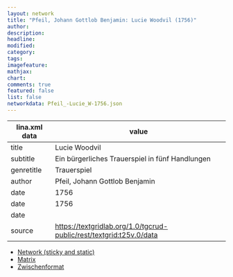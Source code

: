 ```yaml
---
layout: network
title: "Pfeil, Johann Gottlob Benjamin: Lucie Woodvil (1756)"
author:
description:
headline:
modified:
category:
tags:
imagefeature: 
mathjax: 
chart: 
comments: true
featured: false
list: false
networkdata: Pfeil_-Lucie_W-1756.json
---
```

lina.xml data  | value
------------- | -------------
title|Lucie Woodvil
subtitle|Ein bürgerliches Trauerspiel in fünf Handlungen
genretitle|Trauerspiel
author|Pfeil, Johann Gottlob Benjamin
date|1756
date|1756
date|
source|https://textgridlab.org/1.0/tgcrud-public/rest/textgrid:t25v.0/data


* [Network (sticky and static)](/network0008)
* [Matrix](/matrix0008)
* [Zwischenformat](/lina0008 )
